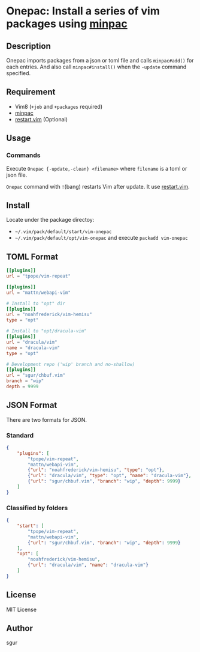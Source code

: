 Onepac: Install a series of vim packages using [minpac](https://github.com/k-takata/minpac)
=================

Description
-----------

Onepac imports packages from a json or toml file and calls `minpac#add()` for each entries.
And also call `minpac#install()` when the `-update` command specified.

Requirement
-----------

* Vim8 (`+job` and `+packages` required)
* [minpac](https://github.com/k-takata/minpac)
* [restart.vim](https://github.com/tyru/restart.vim) (Optional)

Usage
-----

### Commands

Execute `Onepac {-update,-clean} <filename>` where `filename` is a toml or json file.

`Onepac` command with `!`(bang) restarts Vim after update. It use [restart.vim](https://github.com/tyru/restart.vim).

Install
-------

Locate under the package directoy:

* `~/.vim/pack/default/start/vim-onepac`
* `~/.vim/pack/default/opt/vim-onepac` and execute `packadd vim-onepac`

TOML Format
-----------

```toml
[[plugins]]
url = "tpope/vim-repeat"

[[plugins]]
url = "mattn/webapi-vim"

# Install to "opt" dir
[[plugins]]
url = "noahfrederick/vim-hemisu"
type = "opt"

# Install to "opt/dracula-vim"
[[plugins]]
url = "dracula/vim"
name = "dracula-vim"
type = "opt"

# Development repo ('wip' branch and no-shallow)
[[plugins]]
url = "sgur/chbuf.vim"
branch = "wip"
depth = 9999
```

JSON Format
-----------

There are two formats for JSON.

### Standard
```json
{
    "plugins": [
        "tpope/vim-repeat",
        "mattn/webapi-vim",
        {"url": "noahfrederick/vim-hemisu", "type": "opt"},
        {"url": "dracula/vim", "type": "opt", "name": "dracula-vim"},
        {"url": "sgur/chbuf.vim", "branch": "wip", "depth": 9999}
    ]
}
```

### Classified by folders
```json
{
    "start": [
        "tpope/vim-repeat",
        "mattn/webapi-vim",
        {"url": "sgur/chbuf.vim", "branch": "wip", "depth": 9999}
    ],
    "opt": [
        "noahfrederick/vim-hemisu",
        {"url": "dracula/vim", "name": "dracula-vim"}
    ]
}
```

License
-------

MIT License

Author
------

sgur
